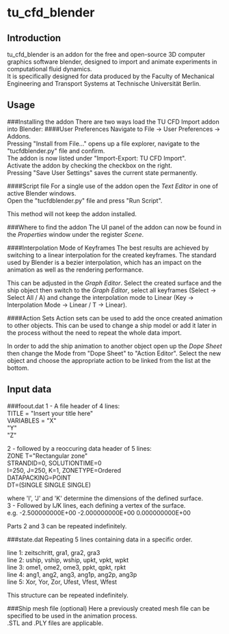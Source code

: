 tu_cfd_blender
==============

Introduction
------------
tu_cfd_blender is an addon for the free and open-source 3D computer graphics software blender, designed to import and
animate experiments in computational fluid dynamics.<br>
It is specifically designed for data produced by the Faculty of Mechanical Engineering and Transport Systems at Technische Universität Berlin.



Usage
-----
###Installing the addon
There are two ways load the TU CFD Import addon into Blender:
####User Preferences
Navigate to File -> User Preferences -> Addons.<br>
Pressing "Install from File..." opens up a file explorer, navigate to the "tucfdblender.py" file and confirm.<br>
The addon is now listed under "Import-Export: TU CFD Import".<br>
Activate the addon by checking the checkbox on the right.<br>
Pressing "Save User Settings" saves the current state permanently.

####Script file
For a single use of the addon open the *Text Editor* in one of active Blender windows.<br>
Open the "tucfdblender.py" file and press "Run Script".

This method will not keep the addon installed.

###Where to find the addon
The UI panel of the addon can now be found in the *Properties* window under the register *Scene*.


####Interpolation Mode of Keyframes
The best results are achieved by switching to a linear interpolation for the created keyframes. The standard used by
Blender is a bezier interpolation, which has an impact on the animation as well as the rendering performance.

This can be adjusted in the *Graph Editor*. Select the created surface and the ship object then switch to the *Graph Editor*,
select all keyframes (Select -> Select All / A) and change the interpolation mode to Linear (Key -> Interpolation Mode -> Linear / T -> Linear).

####Action Sets
Action sets can be used to add the once created animation to other objects. This can be used to change a ship model or
add it later in the process without the need to repeat the whole data import.

In order to add the ship animation to another object open up the *Dope Sheet* then change the Mode from "Dope Sheet" to
"Action Editor". Select the new object and choose the appropriate action to be linked from the list at the bottom.



Input data
----------
###foout.dat
1 - A file header of 4 lines:<br>
TITLE     = "Insert your title here"<br>
VARIABLES = "X"<br>
"Y"<br>
"Z"

2 - followed by a reoccuring data header of 5 lines:<br>
ZONE T="Rectangular zone"<br>
STRANDID=0, SOLUTIONTIME=0<br>
I=250, J=250, K=1, ZONETYPE=Ordered<br>
DATAPACKING=POINT<br>
DT=(SINGLE SINGLE SINGLE)

where 'I', 'J' and 'K' determine the dimensions of the defined surface.<br>
3 - Followed by I*J*K lines, each defining a vertex of the surface.<br>
e.g. -2.500000000E+00 -2.000000000E+00 0.000000000E+00

Parts 2 and 3 can be repeated indefinitely.

###state.dat
Repeating 5 lines containing data in a specific order.

line 1: zeitschritt, gra1, gra2, gra3<br>
line 2: uship, vship, wship, upkt, vpkt, wpkt<br>
line 3: ome1, ome2, ome3, ppkt, qpkt, rpkt<br>
line 4: ang1, ang2, ang3, ang1p, ang2p, ang3p<br>
line 5: Xor, Yor, Zor, Ufest, Vfest, Wfest

This structure can be repeated indefinitely.

###Ship mesh file (optional)
Here a previously created mesh file can be specified to be used in the animation process.<br>
.STL and .PLY files are applicable.